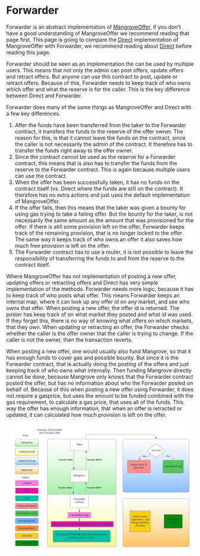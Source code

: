 # Forwarder

Forwarder is an abstract implementation of [MangroveOffer](mangrover-offer.md), if you don't have a good understanding of MangroveOffer we recommend reading that page first. This page is going to compare the [Direct](Direct.md) implementation of MangroveOffer with Forwarder, we recommend reading about [Direct](Direct.md) before reading this page.

Forwarder should be seen as an implementation the can be used by multiple users. This means that not only the admin can post offers, update offers and retract offers. But anyone can use this contract to post, update or retract offers. Because of this, Forwarder needs to keep track of who owns which offer and what the reserve is for the caller. This is the key difference between Direct and Forwarder.

Forwarder does many of the same things as MangroveOffer and Direct with a few key differences.

1. After the funds have been transferred from the taker to the Forwarder contract, it transfers the funds to the reserve of the offer owner. The reason for this, is that it cannot leave the funds on the contract, since the caller is not necessarily the admin of the contract. It therefore has to transfer the funds right away to the offer owner.
2. Since the contract cannot be used as the reserve for a Forwarder contract, this means that is also has to transfer the funds from the reserve to the Forwarder contract. This is again because multiple users can use the contract.
3. When the offer has been successfully taken, it has no funds on the contract itself (vs. Direct where the funds are still on the contract). It therefore has no extra actions and just uses the default implementation of MangroveOffer.
4. If the offer fails, then this means that the taker was given a bounty for using gas trying to take a failing offer. But the bounty for the taker, is not necessarily the same amount as the amount that was provisioned for the offer. If there is still some provision left on the offer, Forwarder keeps track of the remaining provision, that is no longer locked to the offer. The same way it keeps track of who owns an offer it also saves how much free provision is left on the offer.
5. The Forwarder contract has to use a router, it is not possible to leave the responsibility of transferring the funds to and from the reserve to the contract itself. <!-- FIXME: Would be nice with proper reason for this -->

Where MangroveOffer has not implementation of posting a new offer, updating offers or retracting offers and Direct has very simple implementation of the methods. Forwarder needs more logic, because it has to keep track of who posts what offer. This means Forwarder keeps an internal map, where it can look up any offer id on any market, and see who owns that offer.
When posting a new offer, the offer id is returned. The poster has keep track of on what market they posted and what id was used. If they forget this, there is no way of knowing what offers on which markets, that they own.
When updating or retracting an offer, the Forwarder checks whether the caller is the offer owner that the caller is trying to change. If the caller is not the owner, then the transaction reverts.

When posting a new offer, one would usually also fund Mangrove, so that it has enough funds to cover gas and possible bounty. But since it is the Forwarder contract, that is actually doing the posting of the offers and just keeping track of who owns what internally. Then funding Mangrove directly cannot be done, because Mangrove only knows that the Forwarder contract posted the offer, but has no information about who the Forwarder posted on behalf of. Because of this when posting a new offer using Forwarder, it does not require a gasprice, but uses the amount to be funded combined with the gas requirement, to calculate a gas price, that uses all of the funds. This way the offer has enough information, that when an offer is retracted or updated, it can calculated how much provision is left on the offer. <!-- FIXME: Maybe this is it to close to the code -->

![Flow of taking a offer made by Forwarder](../.gitbook/assets/Forwarder.png)